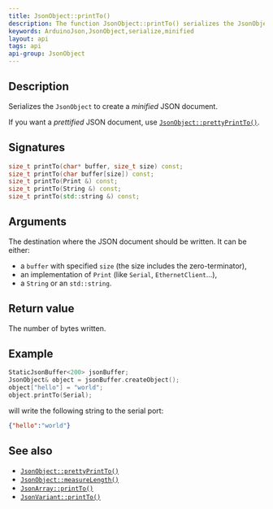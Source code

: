 ```yaml
---
title: JsonObject::printTo()
description: The function JsonObject::printTo() serializes the JsonObject to create a minified JSON document.
keywords: ArduinoJson,JsonObject,serialize,minified
layout: api
tags: api
api-group: JsonObject
---
```


## Description

Serializes the `JsonObject` to create a *minified* JSON document.

If you want a *prettified* JSON document, use [`JsonObject::prettyPrintTo()`]({{site.baseurl}}/api/jsonobject/prettyprintto/).

## Signatures

```c++
size_t printTo(char* buffer, size_t size) const;
size_t printTo(char buffer[size]) const;
size_t printTo(Print &) const;
size_t printTo(String &) const;
size_t printTo(std::string &) const;
```

## Arguments

The destination where the JSON document should be written.
It can be either:

* a `buffer` with specified `size` (the size includes the zero-terminator),
* an implementation of `Print` (like `Serial`, `EthernetClient`...),
* a `String` or an `std::string`.

## Return value

The number of bytes written.

## Example

```c++
StaticJsonBuffer<200> jsonBuffer;
JsonObject& object = jsonBuffer.createObject();
object["hello"] = "world";
object.printTo(Serial);
```

will write the following string to the serial port:

```json
{"hello":"world"}
```

## See also

* [`JsonObject::prettyPrintTo()`]({{site.baseurl}}/api/jsonobject/prettyprintto/)
* [`JsonObject::measureLength()`]({{site.baseurl}}/api/jsonobject/measurelength/)
* [`JsonArray::printTo()`]({{site.baseurl}}/api/jsonarray/printto/)
* [`JsonVariant::printTo()`]({{site.baseurl}}/api/jsonvariant/printto/)